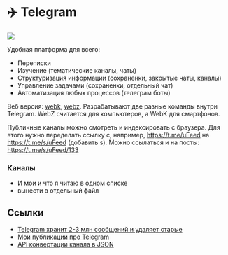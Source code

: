 # ✈️ Telegram

![](https://s3.blog.amd-nick.me/2019/04/telegram_banner.png)

Удобная платформа для всего:

- Переписки
- Изучение (тематические каналы, чаты)
- Структуризация информации (сохраненки, закрытые чаты, каналы)
- Управление задачами (сохраненки, отдельный чат)
- Автоматизация любых процессов (телеграм боты)

Веб версия: [webk](http://webk.telegram.org), [webz](http://webz.telegram.org). Разрабатывают две разные команды внутри Telegram. WebZ считается для компьютеров, а WebK для смартфонов.

Публичные каналы можно смотреть и индексировать с браузера. Для этого нужно переделать ссылку с, например, https://t.me/uFeed на https://t.me/s/uFeed (добавить s). Можно ссылаться и на посты: https://t.me/s/uFeed/133

### Каналы
- И мои и что я читаю в одном списке
- вынести в отдельный файл

## Ссылки
- [Telegram хранит 2-3 млн сообщений и удаляет старые](https://t.me/LyBlog/617)
- [Мои публикации про Telegram](/tags/telegram)
- [API конвертации канала в JSON](https://tg.i-c-a.su)

